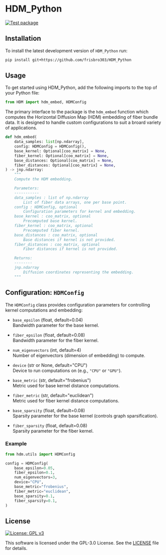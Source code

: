 # HDM_Python
[![Test package](https://github.com/frisbro303/HDM_Python/actions/workflows/test.yml/badge.svg)](https://github.com/frisbro303/HDM_Python/actions/workflows/test.yml)

## Installation
To install the latest development version of `HDM_Python` run:
```bash
pip install git+https://github.com/frisbro303/HDM_Python
```

## Usage
To get started using HDM_Python, add the following imports to the top of your Python file:
```python
from HDM import hdm_embed, HDMConfig
```

The primary interface to the package is the `hdm_embed` function which computes the Horizontal Diffusion Map (HDM) embedding of fiber bundle data. It is designed to handle custom configurations to suit a broard variety of applications.

```python
def hdm_embed(
    data_samples: list[np.ndarray],
    config: HDMConfig = HDMConfig(),
    base_kernel: Optional[coo_matrix] = None,
    fiber_kernel: Optional[coo_matrix] = None,
    base_distances: Optional[coo_matrix] = None,
    fiber_distances: Optional[coo_matrix] = None,
) -> jnp.ndarray:
    """
    Compute the HDM embedding.

    Parameters:
    -----------
    data_samples : list of np.ndarray
        List of fiber data arrays, one per base point.
    config : HDMConfig, optional
        Configuration parameters for kernel and embedding.
    base_kernel : coo_matrix, optional
        Precomputed base kernel.
    fiber_kernel : coo_matrix, optional
        Precomputed fiber kernel.
    base_distances : coo_matrix, optional
        Base distances if kernel is not provided.
    fiber_distances : coo_matrix, optional
        Fiber distances if kernel is not provided.

    Returns:
    --------
    jnp.ndarray
        Diffusion coordinates representing the embedding.
    """
```

## Configuration: `HDMConfig`

The `HDMConfig` class provides configuration parameters for controlling kernel computations and embedding:

- `base_epsilon` (float, default=0.04)  
  Bandwidth parameter for the base kernel.

- `fiber_epsilon` (float, default=0.08)  
  Bandwidth parameter for the fiber kernel.

- `num_eigenvectors` (int, default=4)  
  Number of eigenvectors (dimension of embedding) to compute.

- `device` (str or None, default="CPU")  
  Device to run computations on (e.g., `"CPU"` or `"GPU"`).

- `base_metric` (str, default="frobenius")  
  Metric used for base kernel distance computations.

- `fiber_metric` (str, default="euclidean")  
  Metric used for fiber kernel distance computations.

- `base_sparsity` (float, default=0.08)  
  Sparsity parameter for the base kernel (controls graph sparsification).

- `fiber_sparsity` (float, default=0.08)  
  Sparsity parameter for the fiber kernel.

### Example

```python
from hdm.utils import HDMConfig

config = HDMConfig(
    base_epsilon=0.05,
    fiber_epsilon=0.1,
    num_eigenvectors=3,
    device="CPU",
    base_metric="frobenius",
    fiber_metric="euclidean",
    base_sparsity=0.1,
    fiber_sparsity=0.1,
)
```


## License
[![License: GPL v3](https://img.shields.io/badge/License-GPLv3-blue.svg)](https://www.gnu.org/licenses/gpl-3.0)

This software is licensed under the GPL-3.0 License. See the [LICENSE](https://github.com/frisbro303/SignDNE/blob/2347bf47a35affe612ac8d60e64805a3f1891951/LICENSE) file for details. 




